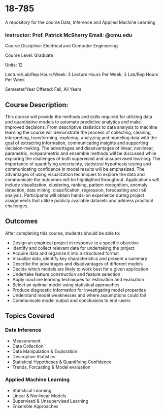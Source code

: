 # 18-785
A repository for the course Data, Inference and Applied Machine Learning
### Instructor: Prof. Patrick McSharry               Email: <placeholder>@cmu.edu

Course Discipline: Electrical and Computer Engineering

Course Level: Graduate

Units: 12

Lecture/Lab/Rep Hours/Week: 3 Lecture Hours Per Week; 3 Lab/Rep Hours Per Week

Semester/Year Offered: Fall, All Years

## Course Description:

This course will provide the methods and skills required for utilizing data and quantitative models to automate predictive analytics and make improved decisions. From descriptive statistics to data analysis to machine learning the course will demonstrate the process of collecting, cleaning, interpreting, transforming, exploring, analyzing and modeling data with the goal of extracting information, communicating insights and supporting decision-making. The advantages and disadvantages of linear, nonlinear, parametric, nonparametric and ensemble methods will be discussed while exploring the challenges of both supervised and unsupervised learning. The importance of quantifying uncertainty, statistical hypothesis testing and communicating confidence in model results will be emphasized. The advantages of using visualization techniques to explore the data and communicate the outcomes will be highlighted throughout. Applications will include visualization, clustering, ranking, pattern recognition, anomaly detection, data mining, classification, regression, forecasting and risk analysis. Participants will obtain hands-on experience during project assignments that utilize publicly available datasets and address practical challenges.

## Outcomes

After completing this course, students should be able to:

- Design an empirical project in response to a specific objective
- Identify and collect relevant data for undertaking the project
- Acquire data and organize it into a structured format
- Visualize data, identify key characteristics and present a summary
- Describe the advantages and disadvantages of different models
- Decide which models are likely to work best for a given application
- Undertake feature construction and feature selection
- Apply machine learning techniques for estimation and evaluation
- Select an optimal model using statistical approaches
- Produce diagnostic information for investigating model properties
- Understand model weaknesses and where assumptions could fail
- Communicate model output and conclusions to end-users

## Topics Covered
### Data Inference
- Measurement
- Data Collection
- Data Manipulation & Exploration
- Descriptive Statistics
- Statistical Hypotheses & Quantifying Confidence
- Trends, Forcasting & Model evaluation

### Applied Machine Learning
- Statistical Learning
- Linear & Nonlinear Models
- Supervised & Unsupervised Learning
- Ensemble Approaches

